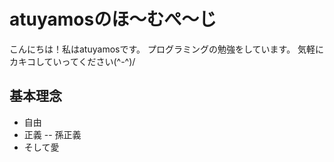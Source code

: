 # atuyamosのほ〜むぺ〜じ
こんにちは！私はatuyamosです。
プログラミングの勉強をしています。
気軽にカキコしていってください(^-^)/
## 基本理念
- 自由
- 正義
-- 孫正義
- そして愛
